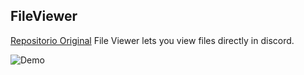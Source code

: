 ## FileViewer
[Repositorio Original](https://github.com/TheGreenPig/BetterDiscordPlugins/blob/918c1d43b826dfb51870f0fc518993597b1d5e4f/FileViewer/README.md)
File Viewer lets you view files directly in discord.

<img src="https://raw.githubusercontent.com/TheGreenPig/BetterDiscordPlugins/main/FileViewer/FileDemo.gif" alt="Demo">